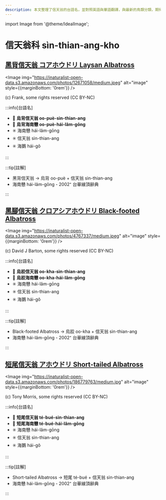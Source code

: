 ```yaml
---
description: 本文整理了信天翁的台語名，並對照英語與華語翻譯，與最新的鳥類分類，期待能夠供未來的台語鳥類圖鑑當作參考
---
```


import Image from '@theme/IdealImage';

# 信天翁科 sìn-thian-ang-kho

## [黑背信天翁 コアホウドリ Laysan Albatross](https://ebird.org/species/layalb)

<Image img="https://inaturalist-open-data.s3.amazonaws.com/photos/12671058/medium.jpeg" alt="image" style={{marginBottom: '0rem'}} />

<div className="image-caption">
(c) Frank, some rights reserved (CC BY-NC)
</div>

:::info[台語名]

- 🎯 **烏背信天翁 oo-puè-sìn-thian-ang**
- 🎯 **烏背海南戇 oo-puè-hái-lâm-gōng**
- ✳️ 海南戇 hái-lâm-gōng
- ✳️ 信天翁 sìn-thian-ang
- ✳️ 海鵝 hái-gô

:::

:::tip[註解]

- 黑背信天翁 -> 烏背 oo-puè + 信天翁 sìn-thian-ang
- 海南戇 hái-lâm-gōng - 2002⁺ 台華線頂辭典

:::

## [黑腳信天翁 クロアシアホウドリ Black-footed Albatross](https://ebird.org/species/bkfalb)

<Image img="https://inaturalist-open-data.s3.amazonaws.com/photos/4767337/medium.jpeg" alt="image" style={{marginBottom: '0rem'}} />

<div className="image-caption">
(c) David J Barton, some rights reserved (CC BY-NC)
</div>

:::info[台語名]

- 🎯 **烏跤信天翁 oo-kha-sìn-thian-ang**
- 🎯 **烏跤海南戇 oo-kha-hái-lâm-gōng**
- ✳️ 海南戇 hái-lâm-gōng
- ✳️ 信天翁 sìn-thian-ang
- ✳️ 海鵝 hái-gô

:::

:::tip[註解]

- Black-footed Albatross -> 烏跤 oo-kha + 信天翁 sìn-thian-ang
- 海南戇 hái-lâm-gōng - 2002⁺ 台華線頂辭典

:::

## [短尾信天翁 アホウドリ Short-tailed Albatross](https://ebird.org/species/shtalb)

<Image img="https://inaturalist-open-data.s3.amazonaws.com/photos/186779763/medium.jpg" alt="image" style={{marginBottom: '0rem'}} />

<div className="image-caption">
(c) Tony Morris, some rights reserved (CC BY-NC)
</div>

:::info[台語名]

- 🎯 **短尾信天翁 té-bué-sìn-thian-ang**
- 🎯 **短尾海南戇 té-bué-hái-lâm-gōng**
- ✳️ 海南戇 hái-lâm-gōng
- ✳️ 信天翁 sìn-thian-ang
- ✳️ 海鵝 hái-gô

:::

:::tip[註解]

- Short-tailed Albatross -> 短尾 té-bué + 信天翁 sìn-thian-ang
- 海南戇 hái-lâm-gōng - 2002⁺ 台華線頂辭典

:::

